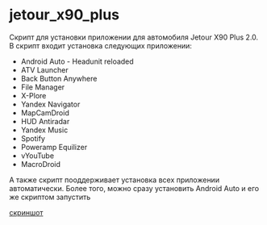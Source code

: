 # jetour_x90_plus

Скрипт для установки приложении для автомобиля Jetour X90 Plus 2.0.
В скрипт входит установка следующих приложении:
- Android Auto - Headunit reloaded
- ATV Launcher
- Back Button Anywhere
- File Manager
- X-Plore
- Yandex Navigator
- MapCamDroid
- HUD Antiradar
- Yandex Music
- Spotify
- Poweramp Equilizer
- vYouTube
- MacroDroid

А также скрипт пооддерживает установка всех приложении автоматически. Более того, можно сразу установить Android Auto и его же скриптом запустить

[скриншот](https://github.com/daradan/img/blob/master/jetour_x90_plus.png)
